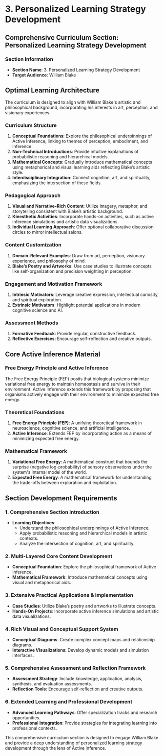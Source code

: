 # 3. Personalized Learning Strategy Development

## Comprehensive Curriculum Section: Personalized Learning Strategy Development

### Section Information
- **Section Name**: 3. Personalized Learning Strategy Development
- **Target Audience**: William Blake

## Optimal Learning Architecture

The curriculum is designed to align with William Blake's artistic and philosophical background, incorporating his interests in art, perception, and visionary experiences.

### Curriculum Structure

1. **Conceptual Foundations**: Explore the philosophical underpinnings of Active Inference, linking to themes of perception, embodiment, and inference.
2. **Non-Technical Introductions**: Provide intuitive explanations of probabilistic reasoning and hierarchical models.
3. **Mathematical Concepts**: Gradually introduce mathematical concepts using metaphorical and visual learning aids reflecting Blake’s artistic style.
4. **Interdisciplinary Integration**: Connect cognition, art, and spirituality, emphasizing the intersection of these fields.

### Pedagogical Approach

1. **Visual and Narrative-Rich Content**: Utilize imagery, metaphor, and storytelling consistent with Blake’s artistic background.
2. **Kinesthetic Activities**: Incorporate hands-on activities, such as active inference simulations and artistic data visualizations.
3. **Individual Learning Approach**: Offer optional collaborative discussion circles to mirror intellectual salons.

### Content Customization

1. **Domain-Relevant Examples**: Draw from art, perception, visionary experience, and philosophy of mind.
2. **Blake’s Poetry and Artworks**: Use case studies to illustrate concepts like self-organization and precision weighting in perception.

### Engagement and Motivation Framework

1. **Intrinsic Motivators**: Leverage creative expression, intellectual curiosity, and spiritual exploration.
2. **Extrinsic Motivators**: Highlight potential applications in modern cognitive science and AI.

### Assessment Methods

1. **Formative Feedback**: Provide regular, constructive feedback.
2. **Reflective Exercises**: Encourage self-reflection and creative outputs.

## Core Active Inference Material

### Free Energy Principle and Active Inference

The Free Energy Principle (FEP) posits that biological systems minimize variational free energy to maintain homeostasis and survive in their environment. Active Inference extends this framework by proposing that organisms actively engage with their environment to minimize expected free energy.

### Theoretical Foundations

1. **Free Energy Principle (FEP)**: A unifying theoretical framework in neuroscience, cognitive science, and artificial intelligence.
2. **Active Inference**: Extends FEP by incorporating action as a means of minimizing expected free energy.

### Mathematical Framework

1. **Variational Free Energy**: A mathematical construct that bounds the surprise (negative log-probability) of sensory observations under the system's internal model of the world.
2. **Expected Free Energy**: A mathematical framework for understanding the trade-offs between exploration and exploitation.

## Section Development Requirements

### 1. Comprehensive Section Introduction

* **Learning Objectives**: 
  - Understand the philosophical underpinnings of Active Inference.
  - Apply probabilistic reasoning and hierarchical models in artistic contexts.
  - Analyze the intersection of cognition, art, and spirituality.

### 2. Multi-Layered Core Content Development

* **Conceptual Foundation**: Explore the philosophical framework of Active Inference.
* **Mathematical Framework**: Introduce mathematical concepts using visual and metaphorical aids.

### 3. Extensive Practical Applications & Implementation

* **Case Studies**: Utilize Blake’s poetry and artworks to illustrate concepts.
* **Hands-On Projects**: Incorporate active inference simulations and artistic data visualizations.

### 4. Rich Visual and Conceptual Support System

* **Conceptual Diagrams**: Create complex concept maps and relationship diagrams.
* **Interactive Visualizations**: Develop dynamic models and simulation interfaces.

### 5. Comprehensive Assessment and Reflection Framework

* **Assessment Strategy**: Include knowledge, application, analysis, synthesis, and evaluation assessments.
* **Reflection Tools**: Encourage self-reflection and creative outputs.

### 6. Extended Learning and Professional Development

* **Advanced Learning Pathways**: Offer specialization tracks and research opportunities.
* **Professional Integration**: Provide strategies for integrating learning into professional contexts.

This comprehensive curriculum section is designed to engage William Blake and provide a deep understanding of personalized learning strategy development through the lens of Active Inference.